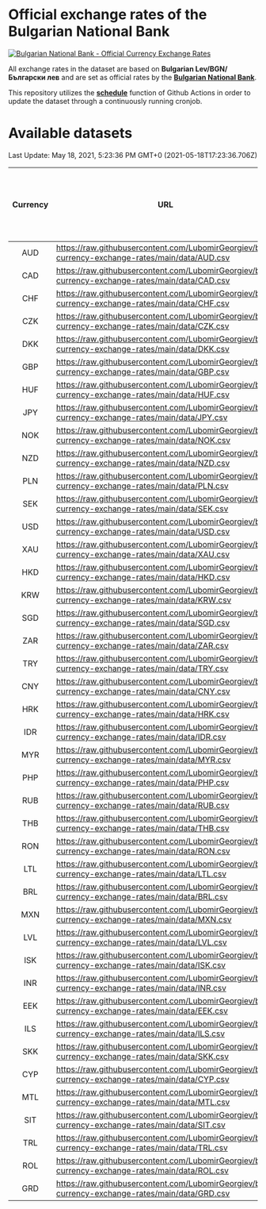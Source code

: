 # Official exchange rates of the Bulgarian National Bank

[![Bulgarian National Bank - Official Currency Exchange Rates](https://github.com/LubomirGeorgiev/bnb-currency-exchange-rates/actions/workflows/update-rates.yml/badge.svg?branch=main)](https://github.com/LubomirGeorgiev/bnb-currency-exchange-rates/actions/workflows/update-rates.yml)

All exchange rates in the dataset are based on **Bulgarian Lev/BGN/Български лев** and are set as official rates by the [**Bulgarian National Bank**](https://www.bnb.bg/Statistics/StExternalSector/StExchangeRates/StERForeignCurrencies/index.htm?toLang=_EN).

This repository utilizes the [**schedule**](https://docs.github.com/en/actions/reference/events-that-trigger-workflows) function of Github Actions in order to update the dataset through a continuously running cronjob.

# Available datasets

<!-- START LINKS (DO NOT EVER FU*ING DELETE THIS COMMENT FOR THE LOVE OF YOUR LIFE!!! IF YOU ARE CURIOS HOW IT WORKS, YOU CAN HAVE A LOOK AT ./src/updateReadme.ts) -->

Last Update: May 18, 2021, 5:23:36 PM GMT+0 (2021-05-18T17:23:36.706Z)

| Currency | URL                                                                                             | Number of records | Number of missing days that were filled in |
| :------: | ----------------------------------------------------------------------------------------------- | :---------------: | :----------------------------------------: |
|   AUD    | https://raw.githubusercontent.com/LubomirGeorgiev/bnb-currency-exchange-rates/main/data/AUD.csv |       7773        |                    2399                    |
|   CAD    | https://raw.githubusercontent.com/LubomirGeorgiev/bnb-currency-exchange-rates/main/data/CAD.csv |       7773        |                    2399                    |
|   CHF    | https://raw.githubusercontent.com/LubomirGeorgiev/bnb-currency-exchange-rates/main/data/CHF.csv |       7773        |                    2399                    |
|   CZK    | https://raw.githubusercontent.com/LubomirGeorgiev/bnb-currency-exchange-rates/main/data/CZK.csv |       7773        |                    2399                    |
|   DKK    | https://raw.githubusercontent.com/LubomirGeorgiev/bnb-currency-exchange-rates/main/data/DKK.csv |       7773        |                    2399                    |
|   GBP    | https://raw.githubusercontent.com/LubomirGeorgiev/bnb-currency-exchange-rates/main/data/GBP.csv |       7773        |                    2399                    |
|   HUF    | https://raw.githubusercontent.com/LubomirGeorgiev/bnb-currency-exchange-rates/main/data/HUF.csv |       7773        |                    2399                    |
|   JPY    | https://raw.githubusercontent.com/LubomirGeorgiev/bnb-currency-exchange-rates/main/data/JPY.csv |       7773        |                    2399                    |
|   NOK    | https://raw.githubusercontent.com/LubomirGeorgiev/bnb-currency-exchange-rates/main/data/NOK.csv |       7773        |                    2399                    |
|   NZD    | https://raw.githubusercontent.com/LubomirGeorgiev/bnb-currency-exchange-rates/main/data/NZD.csv |       7773        |                    2399                    |
|   PLN    | https://raw.githubusercontent.com/LubomirGeorgiev/bnb-currency-exchange-rates/main/data/PLN.csv |       7773        |                    2399                    |
|   SEK    | https://raw.githubusercontent.com/LubomirGeorgiev/bnb-currency-exchange-rates/main/data/SEK.csv |       7773        |                    2399                    |
|   USD    | https://raw.githubusercontent.com/LubomirGeorgiev/bnb-currency-exchange-rates/main/data/USD.csv |       7773        |                    2399                    |
|   XAU    | https://raw.githubusercontent.com/LubomirGeorgiev/bnb-currency-exchange-rates/main/data/XAU.csv |       7773        |                    2401                    |
|   HKD    | https://raw.githubusercontent.com/LubomirGeorgiev/bnb-currency-exchange-rates/main/data/HKD.csv |       7473        |                    2310                    |
|   KRW    | https://raw.githubusercontent.com/LubomirGeorgiev/bnb-currency-exchange-rates/main/data/KRW.csv |       7473        |                    2310                    |
|   SGD    | https://raw.githubusercontent.com/LubomirGeorgiev/bnb-currency-exchange-rates/main/data/SGD.csv |       7473        |                    2310                    |
|   ZAR    | https://raw.githubusercontent.com/LubomirGeorgiev/bnb-currency-exchange-rates/main/data/ZAR.csv |       7473        |                    2310                    |
|   TRY    | https://raw.githubusercontent.com/LubomirGeorgiev/bnb-currency-exchange-rates/main/data/TRY.csv |       5960        |                    1845                    |
|   CNY    | https://raw.githubusercontent.com/LubomirGeorgiev/bnb-currency-exchange-rates/main/data/CNY.csv |       5840        |                    1809                    |
|   HRK    | https://raw.githubusercontent.com/LubomirGeorgiev/bnb-currency-exchange-rates/main/data/HRK.csv |       5840        |                    1809                    |
|   IDR    | https://raw.githubusercontent.com/LubomirGeorgiev/bnb-currency-exchange-rates/main/data/IDR.csv |       5840        |                    1809                    |
|   MYR    | https://raw.githubusercontent.com/LubomirGeorgiev/bnb-currency-exchange-rates/main/data/MYR.csv |       5840        |                    1809                    |
|   PHP    | https://raw.githubusercontent.com/LubomirGeorgiev/bnb-currency-exchange-rates/main/data/PHP.csv |       5840        |                    1809                    |
|   RUB    | https://raw.githubusercontent.com/LubomirGeorgiev/bnb-currency-exchange-rates/main/data/RUB.csv |       5840        |                    1809                    |
|   THB    | https://raw.githubusercontent.com/LubomirGeorgiev/bnb-currency-exchange-rates/main/data/THB.csv |       5840        |                    1809                    |
|   RON    | https://raw.githubusercontent.com/LubomirGeorgiev/bnb-currency-exchange-rates/main/data/RON.csv |       5781        |                    1791                    |
|   LTL    | https://raw.githubusercontent.com/LubomirGeorgiev/bnb-currency-exchange-rates/main/data/LTL.csv |       5150        |                    1579                    |
|   BRL    | https://raw.githubusercontent.com/LubomirGeorgiev/bnb-currency-exchange-rates/main/data/BRL.csv |       4868        |                    1510                    |
|   MXN    | https://raw.githubusercontent.com/LubomirGeorgiev/bnb-currency-exchange-rates/main/data/MXN.csv |       4868        |                    1510                    |
|   LVL    | https://raw.githubusercontent.com/LubomirGeorgiev/bnb-currency-exchange-rates/main/data/LVL.csv |       4787        |                    1467                    |
|   ISK    | https://raw.githubusercontent.com/LubomirGeorgiev/bnb-currency-exchange-rates/main/data/ISK.csv |       4771        |                    1475                    |
|   INR    | https://raw.githubusercontent.com/LubomirGeorgiev/bnb-currency-exchange-rates/main/data/INR.csv |       4501        |                    1396                    |
|   EEK    | https://raw.githubusercontent.com/LubomirGeorgiev/bnb-currency-exchange-rates/main/data/EEK.csv |       3995        |                    1221                    |
|   ILS    | https://raw.githubusercontent.com/LubomirGeorgiev/bnb-currency-exchange-rates/main/data/ILS.csv |       3775        |                    1175                    |
|   SKK    | https://raw.githubusercontent.com/LubomirGeorgiev/bnb-currency-exchange-rates/main/data/SKK.csv |       2967        |                    909                     |
|   CYP    | https://raw.githubusercontent.com/LubomirGeorgiev/bnb-currency-exchange-rates/main/data/CYP.csv |       2901        |                    885                     |
|   MTL    | https://raw.githubusercontent.com/LubomirGeorgiev/bnb-currency-exchange-rates/main/data/MTL.csv |       2601        |                    796                     |
|   SIT    | https://raw.githubusercontent.com/LubomirGeorgiev/bnb-currency-exchange-rates/main/data/SIT.csv |       2537        |                    773                     |
|   TRL    | https://raw.githubusercontent.com/LubomirGeorgiev/bnb-currency-exchange-rates/main/data/TRL.csv |       1811        |                    552                     |
|   ROL    | https://raw.githubusercontent.com/LubomirGeorgiev/bnb-currency-exchange-rates/main/data/ROL.csv |       1692        |                    519                     |
|   GRD    | https://raw.githubusercontent.com/LubomirGeorgiev/bnb-currency-exchange-rates/main/data/GRD.csv |        359        |                    107                     |

<!-- END LINKS (DO NOT EVER FU*ING DELETE THIS COMMENT FOR THE LOVE OF YOUR LIFE!!! IF YOU ARE CURIOS HOW IT WORKS, YOU CAN HAVE A LOOK AT ./src/updateReadme.ts) -->
